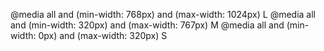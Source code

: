 @media all and (min-width: 768px) and (max-width: 1024px) L
@media all and (min-width: 320px) and (max-width: 767px)  M
@media all and (min-width:   0px) and (max-width: 320px)  S